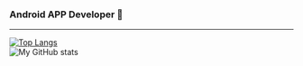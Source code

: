 ### Android APP Developer 👋
___
  [![Top Langs](https://github-readme-stats.vercel.app/api/top-langs/?username=hyunji1203&layout=compact)](https://github.com/hyunji1203/github-readme-stats)<br>
![My GitHub stats](https://github-readme-stats.vercel.app/api?username=hyunji1203&theme=dark&show_icons=true)
<!--
**hyunji1203/hyunji1203** is a ✨ _special_ ✨ repository because its `README.md` (this file) appears on your GitHub profile.

Here are some ideas to get you started:

- 🔭 I’m currently working on ...
- 🌱 I’m currently learning ...
- 👯 I’m looking to collaborate on ...
- 🤔 I’m looking for help with ...
- 💬 Ask me about ...
- 📫 How to reach me: ...
- 😄 Pronouns: ...
- ⚡ Fun fact: ...
-->
